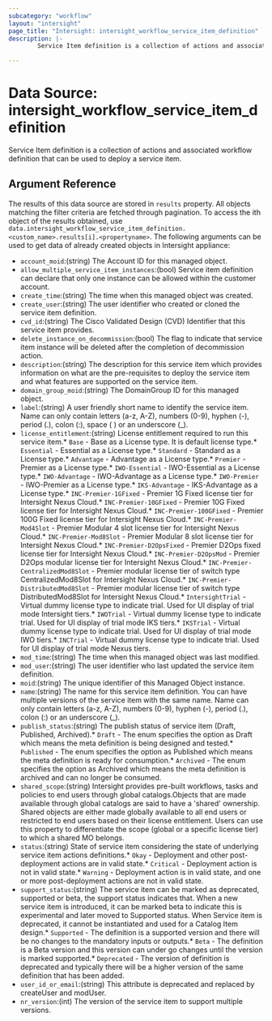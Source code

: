 ```yaml
---
subcategory: "workflow"
layout: "intersight"
page_title: "Intersight: intersight_workflow_service_item_definition"
description: |-
        Service Item definition is a collection of actions and associated workflow definition that can be used to deploy a service item.

---
```


# Data Source: intersight_workflow_service_item_definition
Service Item definition is a collection of actions and associated workflow definition that can be used to deploy a service item.
## Argument Reference
The results of this data source are stored in `results` property.
All objects matching the filter criteria are fetched through pagination.
To access the ith object of the results obtained, use `data.intersight_workflow_service_item_definition.<custom_name>.results[i].<propertyname>`.
The following arguments can be used to get data of already created objects in Intersight appliance:
* `account_moid`:(string) The Account ID for this managed object. 
* `allow_multiple_service_item_instances`:(bool) Service item definition can declare that only one instance can be allowed within the customer account. 
* `create_time`:(string) The time when this managed object was created. 
* `create_user`:(string) The user identifier who created or cloned the service item definition. 
* `cvd_id`:(string) The Cisco Validated Design (CVD) Identifier that this service item provides. 
* `delete_instance_on_decommission`:(bool) The flag to indicate that service item instance will be deleted after the completion of decommission action. 
* `description`:(string) The description for this service item which provides information on what are the pre-requisites to deploy the service item and what features are supported on the service item. 
* `domain_group_moid`:(string) The DomainGroup ID for this managed object. 
* `label`:(string) A user friendly short name to identify the service item. Name can only contain letters (a-z, A-Z), numbers (0-9), hyphen (-), period (.), colon (:), space ( ) or an underscore (_). 
* `license_entitlement`:(string) License entitlement required to run this service item.* `Base` - Base as a License type. It is default license type.* `Essential` - Essential as a License type.* `Standard` - Standard as a License type.* `Advantage` - Advantage as a License type.* `Premier` - Premier as a License type.* `IWO-Essential` - IWO-Essential as a License type.* `IWO-Advantage` - IWO-Advantage as a License type.* `IWO-Premier` - IWO-Premier as a License type.* `IKS-Advantage` - IKS-Advantage as a License type.* `INC-Premier-1GFixed` - Premier 1G Fixed license tier for Intersight Nexus Cloud.* `INC-Premier-10GFixed` - Premier 10G Fixed license tier for Intersight Nexus Cloud.* `INC-Premier-100GFixed` - Premier 100G Fixed license tier for Intersight Nexus Cloud.* `INC-Premier-Mod4Slot` - Premier Modular 4 slot license tier for Intersight Nexus Cloud.* `INC-Premier-Mod8Slot` - Premier Modular 8 slot license tier for Intersight Nexus Cloud.* `INC-Premier-D2OpsFixed` - Premier D2Ops fixed license tier for Intersight Nexus Cloud.* `INC-Premier-D2OpsMod` - Premier D2Ops modular license tier for Intersight Nexus Cloud.* `INC-Premier-CentralizedMod8Slot` - Premier modular license tier of switch type CentralizedMod8Slot for Intersight Nexus Cloud.* `INC-Premier-DistributedMod8Slot` - Premier modular license tier of switch type DistributedMod8Slot for Intersight Nexus Cloud.* `IntersightTrial` - Virtual dummy license type to indicate trial. Used for UI display of trial mode Intersight tiers.* `IWOTrial` - Virtual dummy license type to indicate trial. Used for UI display of trial mode IKS tiers.* `IKSTrial` - Virtual dummy license type to indicate trial. Used for UI display of trial mode IWO tiers.* `INCTrial` - Virtual dummy license type to indicate trial. Used for UI display of trial mode Nexus tiers. 
* `mod_time`:(string) The time when this managed object was last modified. 
* `mod_user`:(string) The user identifier who last updated the service item definition. 
* `moid`:(string) The unique identifier of this Managed Object instance. 
* `name`:(string) The name for this service item definition. You can have multiple versions of the service item with the same name. Name can only contain letters (a-z, A-Z), numbers (0-9), hyphen (-), period (.), colon (:) or an underscore (_). 
* `publish_status`:(string) The publish status of service item (Draft, Published, Archived).* `Draft` - The enum specifies the option as Draft which means the meta definition is being designed and tested.* `Published` - The enum specifies the option as Published which means the meta definition is ready for consumption.* `Archived` - The enum specifies the option as Archived which means the meta definition is archived and can no longer be consumed. 
* `shared_scope`:(string) Intersight provides pre-built workflows, tasks and policies to end users through global catalogs.Objects that are made available through global catalogs are said to have a 'shared' ownership. Shared objects are either made globally available to all end users or restricted to end users based on their license entitlement. Users can use this property to differentiate the scope (global or a specific license tier) to which a shared MO belongs. 
* `status`:(string) State of service item considering the state of underlying service item actions definitions.* `Okay` - Deployment and other post-deployment actions are in valid state.* `Critical` - Deployment action is not in valid state.* `Warning` - Deployment action is in valid state, and one or more post-deployment actions are not in valid state. 
* `support_status`:(string) The service item can be marked as deprecated, supported or beta, the support status indicates that. When a new service item is introduced, it can be marked beta to indicate this is experimental and later moved to Supported status. When Service item is deprecated, it cannot be instantiated and used for a Catalog Item design.* `Supported` - The definition is a supported version and there will be no changes to the mandatory inputs or outputs.* `Beta` - The definition is a Beta version and this version can under go changes until the version is marked supported.* `Deprecated` - The version of definition is deprecated and typically there will be a higher version of the same definition that has been added. 
* `user_id_or_email`:(string) This attribute is deprecated and replaced by createUser and modUser. 
* `nr_version`:(int) The version of the service item to support multiple versions. 
 
